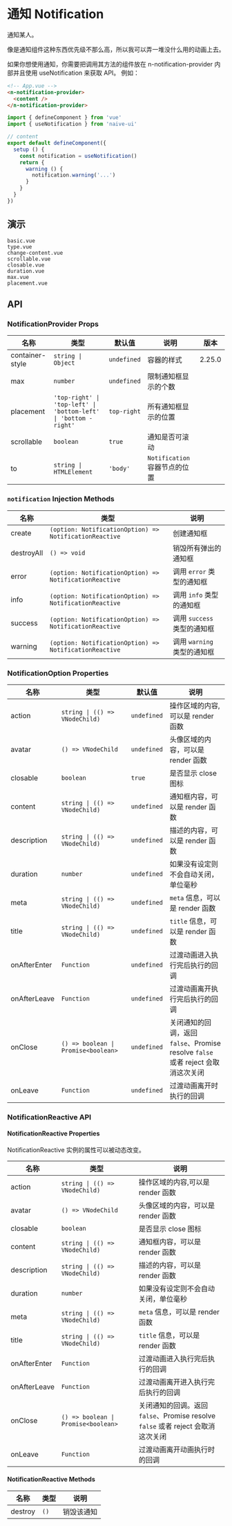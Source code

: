 # 通知 Notification

通知某人。

像是通知组件这种东西优先级不那么高，所以我可以弄一堆没什么用的动画上去。

<n-space vertical size="large">
<n-alert title="使用前提" type.vue="warning">
  如果你想使用通知，你需要把调用其方法的组件放在 <n-text code>n-notification-provider</n-text> 内部并且使用 <n-text code>useNotification</n-text> 来获取 API。
</n-alert>
例如：

```html
<!-- App.vue -->
<n-notification-provider>
  <content />
</n-notification-provider>
```

```js
import { defineComponent } from 'vue'
import { useNotification } from 'naive-ui'

// content
export default defineComponent({
  setup () {
    const notification = useNotification()
    return {
      warning () {
        notification.warning('...')
      }
    }
  }
})
```

</n-space>

## 演示

```demo
basic.vue
type.vue
change-content.vue
scrollable.vue
closable.vue
duration.vue
max.vue
placement.vue
```

## API

### NotificationProvider Props

| 名称 | 类型 | 默认值 | 说明 | 版本 |
| --- | --- | --- | --- | --- |
| container-style | `string \| Object` | `undefined` | 容器的样式 | 2.25.0 |
| max | `number` | `undefined` | 限制通知框显示的个数 |  |
| placement | `'top-right' \| 'top-left' \| 'bottom-left' \| 'bottom -right'` | `top-right` | 所有通知框显示的位置 |  |
| scrollable | `boolean` | `true` | 通知是否可滚动 |  |
| to | `string \| HTMLElement` | `'body'` | `Notification` 容器节点的位置 |  |

### `notification` Injection Methods

| 名称 | 类型 | 说明 |
| --- | --- | --- |
| create | `(option: NotificationOption) => NotificationReactive` | 创建通知框 |
| destroyAll | `() => void` | 销毁所有弹出的通知框 |
| error | `(option: NotificationOption) => NotificationReactive` | 调用 `error` 类型的通知框 |
| info | `(option: NotificationOption) => NotificationReactive` | 调用 `info` 类型的通知框 |
| success | `(option: NotificationOption) => NotificationReactive` | 调用 `success` 类型的通知框 |
| warning | `(option: NotificationOption) => NotificationReactive` | 调用 `warning` 类型的通知框 |

### NotificationOption Properties

| 名称 | 类型 | 默认值 | 说明 |
| --- | --- | --- | --- |
| action | `string \| (() => VNodeChild)` | `undefined` | 操作区域的内容,可以是 render 函数 |
| avatar | `() => VNodeChild` | `undefined` | 头像区域的内容，可以是 render 函数 |
| closable | `boolean` | `true` | 是否显示 close 图标 |
| content | `string \| (() => VNodeChild)` | `undefined` | 通知框内容，可以是 render 函数 |
| description | `string \| (() => VNodeChild)` | `undefined` | 描述的内容，可以是 render 函数 |
| duration | `number` | `undefined` | 如果没有设定则不会自动关闭，单位毫秒 |
| meta | `string \| (() => VNodeChild)` | `undefined` | `meta` 信息，可以是 render 函数 |
| title | `string \| (() => VNodeChild)` | `undefined` | `title` 信息，可以是 render 函数 |
| onAfterEnter | `Function` | `undefined` | 过渡动画进入执行完后执行的回调 |
| onAfterLeave | `Function` | `undefined` | 过渡动画离开执行完后执行的回调 |
| onClose | `() => boolean \| Promise<boolean>` | `undefined` | 关闭通知的回调，返回 `false`、Promise resolve `false` 或者 reject 会取消这次关闭 |
| onLeave | `Function` | `undefined` | 过渡动画离开时执行的回调 |

### NotificationReactive API

#### NotificationReactive Properties

NotificationReactive 实例的属性可以被动态改变。

| 名称 | 类型 | 说明 |
| --- | --- | --- |
| action | `string \| (() => VNodeChild)` | 操作区域的内容,可以是 render 函数 |
| avatar | `() => VNodeChild` | 头像区域的内容，可以是 render 函数 |
| closable | `boolean` | 是否显示 close 图标 |
| content | `string \| (() => VNodeChild)` | 通知框内容，可以是 render 函数 |
| description | `string \| (() => VNodeChild)` | 描述的内容，可以是 render 函数 |
| duration | `number` | 如果没有设定则不会自动关闭，单位毫秒 |
| meta | `string \| (() => VNodeChild)` | `meta` 信息，可以是 render 函数 |
| title | `string \| (() => VNodeChild)` | `title` 信息，可以是 render 函数 |
| onAfterEnter | `Function` | 过渡动画进入执行完后执行的回调 |
| onAfterLeave | `Function` | 过渡动画离开进入执行完后执行的回调 |
| onClose | `() => boolean \| Promise<boolean>` | 关闭通知的回调。返回 `false`、Promise resolve `false` 或者 reject 会取消这次关闭 |
| onLeave | `Function` | 过渡动画离开动画执行时的回调 |

#### NotificationReactive Methods

| 名称    | 类型 | 说明       |
| ------- | ---- | ---------- |
| destroy | `()` | 销毁该通知 |
